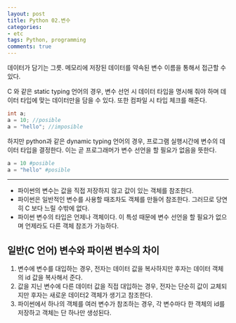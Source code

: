 ```yaml
---
layout: post
title: Python 02.변수
categories:
- etc
tags: Python, programming
comments: true
---
```


데이터가 담기는 그릇. 메모리에 저장된 데이터를 약속된 변수 이름을 통해서 접근할 수 있다.  

C 와 같은 static typing 언어의 경우, 변수 선언 시 데이터 타입을 명시해 줘야 하며 데이터 타입에 맞는 데이터만을 담을 수 있다. 또한 컴파일 시 타입 체크를 해준다.  

```c
int a;
a = 10; //posible
a = "hello"; //imposible
```

하지만 python과 같은 dynamic typing 언어의 경우, 프로그램 실행시간에 변수의 데이터 타입을 결정한다. 이는 곧 프로그래머가 변수 선언을 할 필요가 없음을 뜻한다.  

```python
a = 10 #posible
a = "hello" #posible
```

---

- 파이썬의 변수는 값을 직접 저장하지 않고 값이 있는 객체를 참조한다.
- 파이썬은 일반적인 변수를 사용할 때조차도 객체를 만들어 참조한다. 그러므로 당연히 C 보다 느릴 수밖에 없다.
- 파이썬 변수의 타입은 언제나 객체이다. 이 특성 때문에 변수 선언을 할 필요가 없으며 언제라도 다른 객체 참조가 가능하다.

## 일반(C 언어) 변수와 파이썬 변수의 차이

1. 변수에 변수를 대입하는 경우, 전자는 데이터 값을 복사하지만 후자는 데이터 객체의 id 값을 복사해서 준다.
2. 값을 지닌 변수에 다른 데이터 값을 직접 대입하는 경우, 전자는 단순히 값이 교체되지만 후자는 새로운 데이터2 객체가 생기고 참조한다.
3. 파이썬에서 하나의 객체를 여러 변수가 참조하는 경우, 각 변수마다 한 객체의 id를 저장하고 객체는 단 하나만 생성된다.
